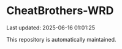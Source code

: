 # CheatBrothers-WRD

Last updated: 2025-06-16 01:01:25

This repository is automatically maintained.
